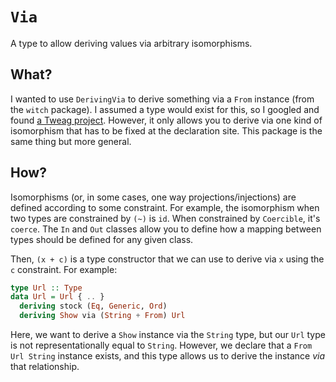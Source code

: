# `Via`

A type to allow deriving values via arbitrary isomorphisms.

## What?

I wanted to use `DerivingVia` to derive something via a `From` instance (from
the `witch` package). I assumed a type would exist for this, so I googled and
found [a Tweag project][iso-deriving]. However, it only allows you to derive
via one kind of isomorphism that has to be fixed at the declaration site. This
package is the same thing but more general.

## How?

Isomorphisms (or, in some cases, one way projections/injections) are defined
according to some constraint. For example, the isomorphism when two types are
constrained by `(~)` is `id`. When constrained by `Coercible`, it's `coerce`.
The `In` and `Out` classes allow you to define how a mapping between types
should be defined for any given class.

Then, `(x + c)` is a type constructor that we can use to derive via `x` using
the `c` constraint. For example:

```haskell
type Url :: Type
data Url = Url { .. }
  deriving stock (Eq, Generic, Ord)
  deriving Show via (String + From) Url
```

Here, we want to derive a `Show` instance via the `String` type, but our `Url`
type is not representationally equal to `String`. However, we declare that a
`From Url String` instance exists, and this type allows us to derive the
instance _via_ that relationship.

[iso-deriving]: https://www.tweag.io/blog/2020-04-23-deriving-isomorphically/
